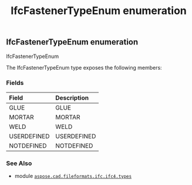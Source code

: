 ﻿---
title: IfcFastenerTypeEnum enumeration
second_title: Aspose.CAD for Python via .NET API References
description: 
type: docs
weight: 2760
url: /aspose.cad.fileformats.ifc.ifc4.types/ifcfastenertypeenum/
is_root: false
---

## IfcFastenerTypeEnum enumeration

IfcFastenerTypeEnum



The IfcFastenerTypeEnum type exposes the following members:

### Fields
| Field | Description |
| :- | :- |
| GLUE | GLUE |
| MORTAR | MORTAR |
| WELD | WELD |
| USERDEFINED | USERDEFINED |
| NOTDEFINED | NOTDEFINED |



### See Also
* module [`aspose.cad.fileformats.ifc.ifc4.types`](..)
